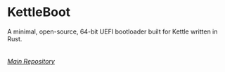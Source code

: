 # KettleBoot
A minimal, open-source, 64-bit UEFI bootloader built for Kettle written in Rust.
<br><br><br>
*[Main Repository](https://github.com/KettleOS/kettle)*
